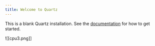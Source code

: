 ```yaml
---
title: Welcome to Quartz
---
```


This is a blank Quartz installation.
See the [documentation](https://quartz.jzhao.xyz) for how to get started.

![[cpu3.png]]